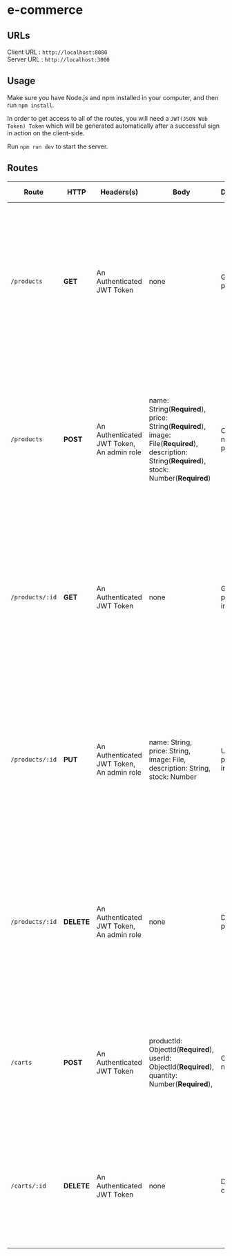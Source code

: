 # e-commerce
## URLs

Client URL : `http://localhost:8080`<br>
Server URL : `http://localhost:3000`

## Usage

Make sure you have Node.js and npm installed in your computer, and then run `npm install`.

In order to get access to all of the routes, you will need a `JWT(JSON Web Token) Token` which will be generated automatically after a successful sign in action on the client-side.

Run `npm run dev` to start the server.

## Routes

| Route           | HTTP       | Headers(s)                                           | Body                                                         | Description                   | Success Case                                                 | Error Case                           |
| --------------- | ---------- | ---------------------------------------------------- | ------------------------------------------------------------ | ----------------------------- | ------------------------------------------------------------ | ------------------------------------ |
| `/products`| **GET**| An Authenticated JWT Token| none| Get all product list| Show all the product list in `array of object` :<br> [{ _id: ObjectId,<br> name: String,<br> price: String,<br>image: String, <br>description: String, <br>stock: Number}...]<br> with status code 200 | Status code: 500 Error info in JSON |
| `/products`| **POST**| An Authenticated JWT Token,<br> An admin role | name: String(**Required**),<br>price: String(**Required**),<br>image: File(**Required**),<br> description: String(**Required**), <br>stock: Number(**Required**) | Create a new product | Show the created product in `object` :<br> { _id: ObjectId,<br/> name: String,<br/> price: String,<br/>image: String, <br/>description: String, <br/>stock: Number}<br> with status code 201 | Status code: 500 Error info in JSON |
| `/products/:id` | **GET** | An Authenticated JWT Token | none | Get a single product info | Show the product info in `object` :<br> { _id: ObjectId,<br/> name: String,<br/> price: String,<br/>image: String, <br/>description: String, <br/>stock: Number}<br> with status code 200 | Status code: 500 Error info in JSON |
| `/products/:id` | **PUT** | An Authenticated JWT Token,<br> An admin role | name: String,<br>price: String,<br>image: File,<br>description: String,<br>stock: Number | Update a product information | Show the updated product's info in `object` :<br> { _id: ObjectId,<br/> name: String,<br/> price: String,<br/>image: String, <br/>description: String, <br/>stock: Number} <br>with status code 200 | Status code: 500 Error info in JSON |
| `/products/:id` | **DELETE** | An Authenticated JWT Token,<br> An admin role  | none | Delete an product | Show the deleted product in `object` :<br> { _id: ObjectId,<br/> name: String,<br/> price: String,<br/>image: String, <br/>description: String, <br/>stock: Number} <br>with status code 200 | Status code: 500 Error info in JSON |
| `/carts`| **POST**| An Authenticated JWT Token | productId: ObjectId(**Required**),<br>userId: ObjectId(**Required**),<br>quantity:  Number(**Required**),<br> | Create a new cart | Show the created cart in `object` :<br> { _id: ObjectId,<br>productId: ObjectId,<br>userId: ObjectId,<br>quantity: Number }<br> with status code 201 | Status code: 500 Error info in JSON |
| `/carts/:id`| **DELETE**| An Authenticated JWT Token | none | Delete a cart | Show the deleted cart in `object` :<br> { _id: ObjectId,<br>productId: ObjectId,<br>userId: ObjectId,<br>quantity: Number} <br>with status code 200 | Status code: 500, Error info in JSON |